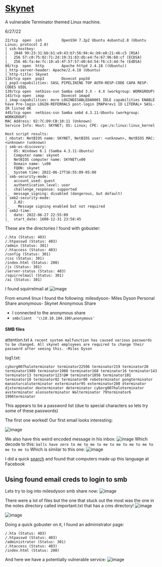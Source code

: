 # [Skynet](https://tryhackme.com/room/skynet)
A vulnerable Terminator themed Linux machine.

6/27/22

```
22/tcp  open  ssh         OpenSSH 7.2p2 Ubuntu 4ubuntu2.8 (Ubuntu Linux; protocol 2.0)
| ssh-hostkey: 
|   2048 99:23:31:bb:b1:e9:43:b7:56:94:4c:b9:e8:21:46:c5 (RSA)
|   256 57:c0:75:02:71:2d:19:31:83:db:e4:fe:67:96:68:cf (ECDSA)
|_  256 46:fa:4e:fc:10:a5:4f:57:57:d0:6d:54:f6:c3:4d:fe (EdDSA)
80/tcp  open  http        Apache httpd 2.4.18 ((Ubuntu))
|_http-server-header: Apache/2.4.18 (Ubuntu)
|_http-title: Skynet
110/tcp open  pop3        Dovecot pop3d
|_pop3-capabilities: SASL PIPELINING TOP AUTH-RESP-CODE CAPA RESP-CODES UIDL
139/tcp open  netbios-ssn Samba smbd 3.X - 4.X (workgroup: WORKGROUP)
143/tcp open  imap        Dovecot imapd
|_imap-capabilities: more LOGINDISABLEDA0001 IDLE capabilities ENABLE have Pre-login LOGIN-REFERRALS post-login IMAP4rev1 ID LITERAL+ SASL-IR listed OK
445/tcp open  netbios-ssn Samba smbd 4.3.11-Ubuntu (workgroup: WORKGROUP)
MAC Address: 02:7C:D9:CB:10:11 (Unknown)
Service Info: Host: SKYNET; OS: Linux; CPE: cpe:/o:linux:linux_kernel

Host script results:
|_nbstat: NetBIOS name: SKYNET, NetBIOS user: <unknown>, NetBIOS MAC: <unknown> (unknown)
| smb-os-discovery: 
|   OS: Windows 6.1 (Samba 4.3.11-Ubuntu)
|   Computer name: skynet
|   NetBIOS computer name: SKYNET\x00
|   Domain name: \x00
|   FQDN: skynet
|_  System time: 2022-06-27T16:55:09-05:00
| smb-security-mode: 
|   account_used: guest
|   authentication_level: user
|   challenge_response: supported
|_  message_signing: disabled (dangerous, but default)
| smb2-security-mode: 
|   2.02: 
|_    Message signing enabled but not required
| smb2-time: 
|   date: 2022-06-27 22:55:09
|_  start_date: 1600-12-31 23:58:45
```


These are the directories I found with gobuster:
```
/.hta (Status: 403)
/.htpasswd (Status: 403)
/admin (Status: 301)
/.htaccess (Status: 403)
/config (Status: 301)
/css (Status: 301)
/index.html (Status: 200)
/js (Status: 301)
/server-status (Status: 403)
/squirrelmail (Status: 301)
/ai (Status: 301)
```

I found squirrelmail at 
![image](https://user-images.githubusercontent.com/66894542/176042965-9af3a71e-cf6b-4571-a237-5ae6262d2948.png)

From enum4 linux I found the following: 
milesdyson- Miles Dyson Personal Share
anonymous- Skynet Anonymous Share

- I connected to the anonymous share
- `smbclient  '\\10.10.184.106\anonymous'`

#### SMB files
attention.txt
`A recent system malfunction has caused various passwords to be changed. All skynet employees are required to change their password after seeing this.
-Miles Dyson`

log1.txt: 

`cyborg007haloterminator
terminator22596
terminator219
terminator20
terminator1989
terminator1988
terminator168
terminator16
terminator143
terminator13
terminator123!@#
terminator1056
terminator101
terminator10
terminator02
terminator00
roboterminator
pongterminator
manasturcaluterminator
exterminator95
exterminator200
dterminator
djxterminator
dexterminator
determinator
cyborg007haloterminator
avsterminator
alonsoterminator
Walterminator
79terminator6
1996terminator`

This appears to be a password list (due to special characters so lets try some of these passwords)

The first one worked! Our first email looks interesting:

![image](https://user-images.githubusercontent.com/66894542/176065869-a2c86dfe-e001-44f4-905e-cf37b712388e.png)

We also have this weird encoded message in his inbox:
![image](https://user-images.githubusercontent.com/66894542/176066664-b40ce327-9f1e-46a3-8d57-0a8cc6232c94.png)
Which decode to this:
`balls have zero to me to me to me to me to me to me to me to me to`
Which is similar to this one:
![image](https://user-images.githubusercontent.com/66894542/176066706-689ce617-2ea3-401e-8946-0b4f6db55c27.png)

I did a quick [search]([https://languagelog.ldc.upenn.edu/nll/?p=33355](https://en.wikipedia.org/wiki/Language_creation_in_artificial_intelligence)) and found that computers made up this language at Facebook

## Using found email creds to login to smb
Lets try to log into milesdyson smb share now: 
![image](https://user-images.githubusercontent.com/66894542/176068458-8cadd12f-eded-4d0b-ba3d-7ebef60be199.png)

There were a lot of files but the one that stuck out the most was the one in the notes directory called important.txt that has a cms directory!
![image](https://user-images.githubusercontent.com/66894542/176068788-d3cb799d-5f79-4505-affc-1a42b68baa34.png)

![image](https://user-images.githubusercontent.com/66894542/176069036-37b0d4de-2190-4ebf-b169-db83d4545b4c.png)

Doing a quick gobuster on it, I found an administrator page:
```
/.hta (Status: 403)
/.htpasswd (Status: 403)
/administrator (Status: 301)
/.htaccess (Status: 403)
/index.html (Status: 200)
```

And here we have a potentially vulnerable service:
![image](https://user-images.githubusercontent.com/66894542/176069178-13c50c65-6916-404b-9252-2c402cbe679f.png)



